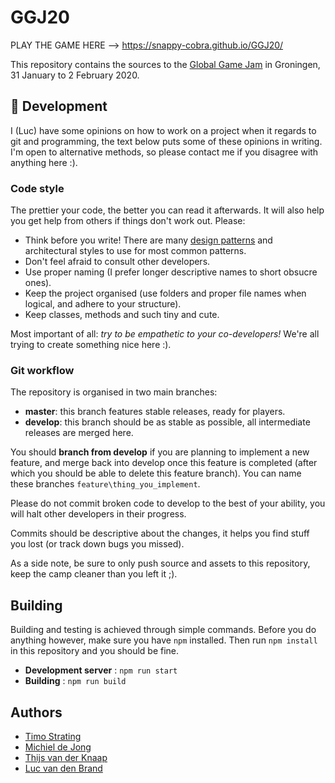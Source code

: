 # GGJ20

PLAY THE GAME HERE --> https://snappy-cobra.github.io/GGJ20/

This repository contains the sources to the [Global Game Jam](http://globalgamejam.org) in Groningen, 31 January to 2 February 2020.

## :briefcase: Development
I (Luc) have some opinions on how to work on a project when it regards to git and programming, the text below puts some of these opinions in writing. I'm open to alternative methods, so please contact me if you disagree with anything here :).

### Code style
The prettier your code, the better you can read it afterwards. It will also help you get help from others if things don't work out. Please:

- Think before you write! There are many [design patterns](https://gameprogrammingpatterns.com/) and architectural styles to use for most common patterns.
- Don't feel afraid to consult other developers.
- Use proper naming (I prefer longer descriptive names to short obsucre ones).
- Keep the project organised (use folders and proper file names when logical, and adhere to your structure).
- Keep classes, methods and such tiny and cute.

Most important of all: _try to be empathetic to your co-developers!_ We're all trying to create something nice here :).

### Git workflow
The repository is organised in two main branches:

- **master**: this branch features stable releases, ready for players.
- **develop**: this branch should be as stable as possible, all intermediate releases are merged here.

You should **branch from develop** if you are planning to implement a new feature, and merge back into develop once this feature is completed (after which you should be able to delete this feature branch). You can name these branches `feature\thing_you_implement`. 

Please do not commit broken code to develop to the best of your ability, you will halt other developers in their progress.

Commits should be descriptive about the changes, it helps you find stuff you lost (or track down bugs you missed).

As a side note, be sure to only push source and assets to this repository, keep the camp cleaner than you left it ;).

## Building
Building and testing is achieved through simple commands. Before you do anything however, make sure you have `npm` installed. Then run `npm install` in this repository and you should be fine.

- **Development server** : `npm run start`
- **Building** : `npm run build`

## Authors
- [Timo Strating](https://github.com/timostrating)
- [Michiel de Jong](https://troido.nl)
- [Thijs van der Knaap](https://github.com/Gezzellig)
- [Luc van den Brand](LucvandenBrand.com)
